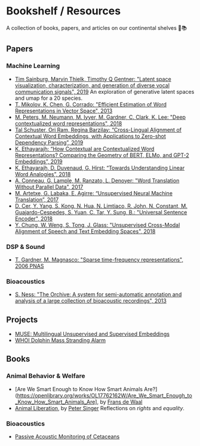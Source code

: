 # Bookshelf / Resources

A collection of books, papers, and articles on our continental shelves 🌊📚

## Papers

### Machine Learning
- [Tim Sainburg, Marvin Thielk, Timothy Q Gentner: "Latent space visualization, characterization, and generation of diverse vocal communication signals", 2019](https://www.biorxiv.org/content/biorxiv/early/2019/12/11/870311.full.pdf) An exploration of generative latent spaces and umap for a 20 species.
- [T. Mikolov, K. Chen, G. Corrado: "Efficient Estimation of Word Representations in Vector Space", 2013](http://arxiv.org/abs/1301.3781)
- [M. Peters, M. Neumann, M. Iyyer, M. Gardner, C. Clark, K. Lee: "Deep contextualized word representations", 2018](http://arxiv.org/abs/1802.05365)
- [Tal Schuster, Ori Ram, Regina Barzilay: “Cross-Lingual Alignment of Contextual Word Embeddings, with Applications to Zero-shot Dependency Parsing”, 2019](http://arxiv.org/abs/1902.09492)
- [K. Ethayarajh: “How Contextual are Contextualized Word Representations? Comparing the Geometry of BERT, ELMo, and GPT-2 Embeddings”, 2019](https://www.aclweb.org/anthology/D19-1006.pdf)
- [K. Ethayarajh, D. Duvenaud, G. Hirst: “Towards Understanding Linear Word Analogies”, 2018](http://arxiv.org/abs/1810.04882)
- [A. Conneau, G. Lample, M. Ranzato, L. Denoyer: "Word Translation Without Parallel Data", 2017](http://arxiv.org/abs/1710.04087)
- [M. Artetxe, G. Labaka, E. Agirre: “Unsupervised Neural Machine Translation”, 2017](http://arxiv.org/abs/1710.11041)
- [D. Cer, Y. Yang, S. Kong, N. Hua, N. Limtiaco, R. John, N. Constant, M. Guajardo-Cespedes, S. Yuan, C. Tar, Y. Sung, B.: "Universal Sentence Encoder", 2018](http://arxiv.org/abs/1803.11175)
- [Y. Chung, W. Weng, S. Tong, J. Glass: "Unsupervised Cross-Modal Alignment of Speech and Text Embedding Spaces", 2018](http://arxiv.org/abs/1805.07467)

### DSP & Sound

- [T. Gardner, M. Magnasco: "Sparse time-frequency representations", 2006 PNAS](https://doi.org/10.1073/pnas.0601707103)

### Bioacoustics

- [S. Ness: "The Orchive: A system for semi-automatic annotation and analysis of a large collection of bioacoustic recordings", 2013](https://dspace.library.uvic.ca/handle/1828/5109)

## Projects

- [MUSE: Multilingual Unsupervised and Supervised Embeddings](https://github.com/facebookresearch/MUSE)
- [WHOI Dolphin Mass Stranding Alarm](https://www.whoi.edu/news-insights/content/bioacoustic-alarms/)

## Books

### Animal Behavior & Welfare

- [Are We Smart Enough to Know How Smart Animals Are?](https://openlibrary.org/works/OL17762162W/Are_We_Smart_Enough_to_Know_How_Smart_Animals_Are], by [Frans de Waal](https://openlibrary.org/authors/OL2631049A/Frans_de_Waal)
- [Animal Liberation](https://archive.org/details/animalliberation00sing_0), by [Peter Singer](https://archive.org/search.php?query=creator%3A%22Singer%2C+Peter%22)
Reflections on _rights_ and _equality_.

### Bioacoustics

- [Passive Acoustic Monitoring of Cetaceans](https://www.cambridge.org/core/books/passive-acoustic-monitoring-of-cetaceans/8D59083194B2634B9F490635EAF23653)
